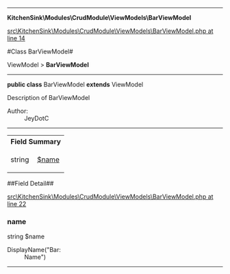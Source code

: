 

- - -

**KitchenSink\Modules\CrudModule\ViewModels\BarViewModel**


<a href="https://github.com/JeyDotC/Hirudo/blob/make-composer-compatible/src/KitchenSink/Modules/CrudModule/ViewModels/BarViewModel.php#L14" target='_blank'>src\KitchenSink\Modules\CrudModule\ViewModels\BarViewModel.php at line 14</a>

#Class BarViewModel#

ViewModel &gt; **BarViewModel**




- - -

<p><strong>public  class</strong> <span>BarViewModel</span>
<strong>extends</strong> ViewModel

</p>

<div class="comment" id="overview_description"><p>Description of BarViewModel</p></div>

<dl>
<dt>Author:</dt>
<dd>JeyDotC</dd>
</dl>


<hr />



<table id="summary_field">
<tr><th colspan="2">Field Summary</th></tr>
<tr>
<td><span class='k'></span> <span class='nx'>string</span></td>
<td class="description"><p class="name" ><a href="https://github.com/JeyDotC/Hirudo-docs/blob/master/KitchenSink/Modules/CrudModule/ViewModels/BarViewModel.md#name"> $name</a>
                                </p><p class="description"></p></td>
</tr>
</table>

##Field Detail##

<a href="https://github.com/JeyDotC/Hirudo/blob/make-composer-compatible/src/KitchenSink/Modules/CrudModule/ViewModels/BarViewModel.php#L22" target='_blank'>src\KitchenSink\Modules\CrudModule\ViewModels\BarViewModel.php at line 22</a>

<h3 id="name">name</h3>
<span class='k'></span> <span class='nx'>string</span><span class='no'> $name</span><div class="details">
<p></p><dl>
<dt>DisplayName("Bar:</dt>
<dd>Name")</dd>
</dl>

</div>

- - -

